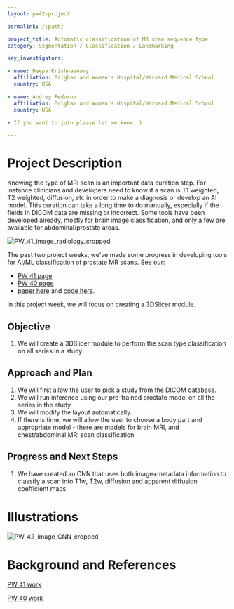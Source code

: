 ```yaml
---
layout: pw42-project

permalink: /:path/

project_title: Automatic classification of MR scan sequence type
category: Segmentation / Classification / Landmarking

key_investigators:

- name: Deepa Krishnaswamy
  affiliation: Brigham and Women's Hospital/Harvard Medical School
  country: USA

- name: Andrey Fedorov
  affiliation: Brigham and Women's Hospital/Harvard Medical School
  country: USA

- If you want to join please let me know :) 

---
```


# Project Description

<!-- Add a short paragraph describing the project. -->


Knowing the type of MRI scan is an important data curation step. For instance clinicians and developers need to know if a scan is T1 weighted, T2 weighted, diffusion, etc in order to make a diagnosis or develop an AI model. This curation can take a long time to do manually, especially if the fields in DICOM data are missing or incorrect. Some tools have been developed already, mostly for brain image classification, and only a few are available for abdominal/prostate areas. 

![PW_41_image_radiology_cropped](https://github.com/user-attachments/assets/f15b3843-7800-4fdf-aa3e-fa9782928734)

The past two project weeks, we've made some progress in developing tools for AI/ML classification of prostate MR scans. See our: 
- [PW 41 page](https://projectweek.na-mic.org/PW41_2024_MIT/Projects/AutomaticClassificationOfMrScanSequenceType/)
- [PW 40 page](https://projectweek.na-mic.org/PW40_2024_GranCanaria/Projects/DicomSeriesClassificationAndVisualizationOfParameters/)
- [paper here](https://openreview.net/forum?id=1GEz81GU3g) and [code here](https://github.com/deepakri201/DICOMScanClassification). 

In this project week, we will focus on creating a 3DSlicer module. 


## Objective

<!-- Describe here WHAT you would like to achieve (what you will have as end result). -->


1. We will create a 3DSlicer module to perform the scan type classification on all series in a study. 




## Approach and Plan

<!-- Describe here HOW you would like to achieve the objectives stated above. -->


1. We will first allow the user to pick a study from the DICOM database. 
2. We will run inference using our pre-trained prostate model on all the series in the study. 
3. We will modify the layout automatically.
4. If there is time, we will allow the user to choose a body part and appropriate model - there are models for brain MRI, and chest/abdominal MRI scan classification




## Progress and Next Steps

<!-- Update this section as you make progress, describing of what you have ACTUALLY DONE.
     If there are specific steps that you could not complete then you can describe them here, too. -->


1. We have created an CNN that uses both image+metadata information to classify a scan into T1w, T2w, diffusion and apparent diffusion coefficient maps. 




# Illustrations

<!-- Add pictures and links to videos that demonstrate what has been accomplished. -->

![PW_42_image_CNN_cropped](https://github.com/user-attachments/assets/b20ed579-95b0-4a32-8bde-96b61fc48efa)





# Background and References

<!-- If you developed any software, include link to the source code repository.
     If possible, also add links to sample data, and to any relevant publications. -->


[PW 41 work](https://projectweek.na-mic.org/PW41_2024_MIT/Projects/AutomaticClassificationOfMrScanSequenceType/) 

[PW 40 work](https://projectweek.na-mic.org/PW40_2024_GranCanaria/Projects/DicomSeriesClassificationAndVisualizationOfParameters/)

